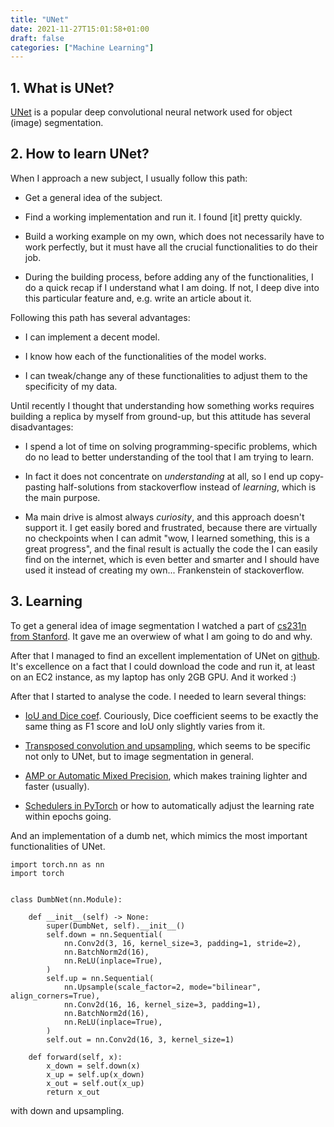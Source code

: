 ```yaml
---
title: "UNet"
date: 2021-11-27T15:01:58+01:00
draft: false
categories: ["Machine Learning"]
---
```


## 1. What is UNet?

[UNet](https://arxiv.org/abs/1505.04597) is a popular deep convolutional neural network used for object (image) segmentation.

## 2. How to learn UNet?

When I approach a new subject, I usually follow this path:

- Get a general idea of the subject. 

- Find a working implementation and run it. I found [it] pretty quickly.

- Build a working example on my own, which does not necessarily have to work perfectly, but it must have all the crucial functionalities to do their job.

- During the building process, before adding any of the functionalities, I do a quick recap if I understand what I am doing. If not, I deep dive into this particular feature and, e.g. write an article about it.

Following this path has several advantages:

- I can implement a decent model.

- I know how each of the functionalities of the model works.

- I can tweak/change any of these functionalities to adjust them to the specificity of my data.

Until recently I thought that understanding how something works requires building a replica by myself from ground-up, but this attitude has several disadvantages:

- I spend a lot of time on solving programming-specific problems, which do no lead to better understanding of the tool that I am trying to learn.

- In fact it does not concentrate on *understanding* at all, so I end up copy-pasting half-solutions from stackoverflow instead of *learning*, which is the main purpose.

- Ma main drive is almost always *curiosity*, and this approach doesn't support it. I get easily bored and frustrated, because there are virtually no checkpoints when I can admit "wow, I learned something, this is a great progress", and the final result is actually the code the I can easily find on the internet, which is even better and smarter and I should have used it instead of creating my own... Frankenstein of stackoverflow.


## 3. Learning

To get a general idea of image segmentation I watched a part of [cs231n from Stanford](https://www.youtube.com/watch?v=nDPWywWRIRo&t=676s). It gave me an overwiew of what I am going to do and why. 

After that I managed to find an excellent implementation of UNet on [github](https://github.com/milesial/Pytorch-UNet). It's excellence on a fact that I could download the code and run it, at least on an EC2 instance, as my laptop has only 2GB GPU. And it worked :)

After that I started to analyse the code. I needed to learn several things:

- [IoU and Dice coef](https://www.youtube.com/watch?v=AZr64OxshLo). Couriously, Dice coefficient seems to be exactly the same thing as F1 score and IoU only slightly varies from it.

- [Transposed convolution and upsampling](https://greysweater42.github.io/cnns/#6-transposed-convolution-and-upsampling), which seems to be specific not only to UNet, but to image segmentation in general.

- [AMP or Automatic Mixed Precision](https://towardsdatascience.com/understanding-mixed-precision-training-4b246679c7c4), which makes training lighter and faster (usually).

- [Schedulers in PyTorch](https://pytorch.org/docs/stable/optim.html) or how to automatically adjust the learning rate within epochs going.

And an implementation of a dumb net, which mimics the most important functionalities of UNet.

```{python}
import torch.nn as nn
import torch


class DumbNet(nn.Module):

    def __init__(self) -> None:
        super(DumbNet, self).__init__()
        self.down = nn.Sequential(
            nn.Conv2d(3, 16, kernel_size=3, padding=1, stride=2),
            nn.BatchNorm2d(16),
            nn.ReLU(inplace=True),
        )
        self.up = nn.Sequential(
            nn.Upsample(scale_factor=2, mode="bilinear", align_corners=True),
            nn.Conv2d(16, 16, kernel_size=3, padding=1),
            nn.BatchNorm2d(16),
            nn.ReLU(inplace=True),
        )
        self.out = nn.Conv2d(16, 3, kernel_size=1)

    def forward(self, x):
        x_down = self.down(x)
        x_up = self.up(x_down)
        x_out = self.out(x_up)
        return x_out
```

with down and upsampling.